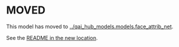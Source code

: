 
# MOVED
This model has moved to [../qai_hub_models.models.face_attrib_net](../face_attrib_net).

See the [README in the new location](../face_attrib_net/README.md).
